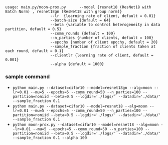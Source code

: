 ```
usage: main.py/moon-prox.py      --model {resnet18 (ResNet18 with Batch Norm) , resnet18gn (ResNet18 with group norm)}
                    --lr  {learning rate of client, default = 0.01}
                    --batch-size {default = 64}
                    --beta {variable to control heterogeneity in data partition, default = 0.5}                    
                    --comm_rounds {default = 100}
                    --n_parties {number of clients, default = 100}
                    --epochs {number of client epochs, default = 20}
                    --sample_fraction {fraction of clients taken at each round, default = 0.1}
                    --clientlr {learning rate of client, default = 0.001}
                    --alpha {default = 1000}
```

### sample command
* `python main.py --dataset=cifar10 --model=resnet18gn --alg=moon --lr=0.01 --mu=5 --epochs=5 --comm_round=50 --n_parties=100 --partition=noniid --beta=0.5 --logdir='./logs/' --datadir='./data/' --sample_fraction 0.1`
* `python main.py --dataset=cifar10 --model=resnet18 --alg=moon --lr=0.01 --mu=5 --epochs=5 --comm_round=50 --n_parties=100 --partition=noniid --beta=0.5 --logdir='./logs/' --datadir='./data/' --sample_fraction 0.1`
* `python moon-prox.py --dataset=cifar10 --model=resnet18 --alg=moon --lr=0.01 --mu=5 --epochs=5 --comm_round=50 --n_parties=100 --partition=noniid --beta=0.5 --logdir='./logs/' --datadir='./data/' --sample_fraction 0.1 --alpha 100`
